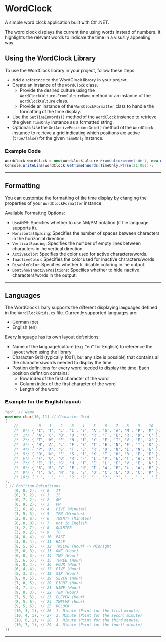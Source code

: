 # WordClock

A simple word clock application built with C# .NET.

The word clock displays the current time using words instead of numbers. It highlights the relevant words to indicate the time in a visually appealing way.

## Using the WordClock Library

To use the WordClock library in your project, follow these steps:
- Add a reference to the WordClock library in your project.
- Create an instance of the `WordClock` class.
    - Provide the desired culture using the `WordClockCulture.FromCultureName` method or an instance of the `WordClockCulture` class.
    - Provide an instance of the `WordClockFormatter` class to handle the formatting of the time display.
- Use the `GetTimeInWords()` method of the `WordClock` instance to retrieve the given `TimeOnly` instance as a formatted string.
- Optional: Use the `GetActivePositionsGrid()` method of the `WordClock` instance to retrieve a grid indicating which positions are active (`true/false`) for the given `TimeOnly` instance.

### Example Code
```csharp
WordClock wordClock = new(WordClockCulture.FromCultureName("de"), new WordClockFormatter());
Console.WriteLine(wordClock.GetTimeInWords(TimeOnly.Parse(21:00)));
````

---

## Formatting

You can customize the formatting of the time display by changing the properties of your `WordClockFormatter` instance.

Available Formatting Options:
- `UseAMPM`: Specifies whether to use AM/PM notation (if the language supports it).
- `HorizontalSpacing`: Specifies the number of spaces between characters in the horizontal direction.
- `VerticalSpacing`: Specifies the number of empty lines between characters in the vertical direction.
- `ActiveColor`: Specifies the color used for active characters/words.
- `InactiveColor`: Specifies the color used for inactive characters/words.
- `DisableColor`: Specifies whether to disable coloring in the output.
- `DontShowInactivePositions`: Specifies whether to hide inactive characters/words in the output.

---

## Languages

The WordClock Libary supports the different displaying languages defined in the `WordClockGrids.cs` file. Currently supported languages are:
- German (de)
- English (en)

Every language has its own layout defenitions:
- Name of the language/culture (e.g. "en" for English) to reference the layout when using the library
- Character-Grid (typically 10x11, but any size is possible) that contains all the characters/words needed to display the time
- Postion definitions for every word needed to display the time. Each position definition contains:
  - Row index of the first character of the word
  - Column index of the first character of the word
  - Length of the word

### Example for the English layout:
```csharp
"en", // Name
new(new char[10, 11] // Character Grid
{
    //         0    1    2    3    4    5    6    7    8    9    10
    /*  0*/ { 'I', 'T', 'L', 'I', 'S', 'A', 'S', 'A', 'M', 'P', 'M' },
    /*  1*/ { 'A', 'C', 'Q', 'U', 'A', 'R', 'T', 'E', 'R', 'D', 'C' },
    /*  2*/ { 'T', 'W', 'E', 'N', 'T', 'Y', 'F', 'I', 'V', 'E', 'X' },
    /*  3*/ { 'H', 'A', 'L', 'F', 'S', 'T', 'E', 'N', 'F', 'T', 'O' },
    /*  4*/ { 'P', 'A', 'S', 'T', 'E', 'R', 'U', 'N', 'I', 'N', 'E' },
    /*  5*/ { 'O', 'N', 'E', 'S', 'I', 'X', 'T', 'H', 'R', 'E', 'E' },
    /*  6*/ { 'F', 'O', 'U', 'R', 'F', 'I', 'V', 'E', 'T', 'W', 'O' },
    /*  7*/ { 'E', 'I', 'G', 'H', 'T', 'E', 'L', 'E', 'V', 'E', 'N' },
    /*  8*/ { 'S', 'E', 'V', 'E', 'N', 'T', 'W', 'E', 'L', 'W', 'E' },
    /*  9*/ { 'T', 'E', 'N', 'S', 'E', 'O', 'C', 'L', 'O', 'C', 'K' },
    /* 10*/ { ' ', ' ', ' ', '?', '?', ' ', '?', '?', ' ', ' ', ' ' },
},
[ // Position Definitions
    (0, 0, 2),  // 0   IT
    (0, 3, 2),  // 1   IS
    (0, 7, 2),  // 2   AM
    (0, 9, 2),  // 3   PM
    (2, 6, 4),  // 4   FIVE (Minutes)
    (3, 5, 3),  // 5   TEN (Minutes)
    (2, 0, 6),  // 6   TWENTY (Minutes)
    (0, 0, 0),  // 7   not in English
    (1, 2, 7),  // 8   QUARTER
    (3, 9, 2),  // 9   TO
    (4, 0, 4),  // 10  PAST
    (3, 0, 4),  // 11  HALF
    (8, 5, 6),  // 12  TWELVE (Hour) -> Midnight
    (5, 0, 3),  // 13  ONE (Hour)
    (6, 8, 3),  // 14  TWO (Hour)
    (5, 6, 5),  // 15  THREE (Hour)
    (6, 0, 4),  // 16  FOUR (Hour)
    (6, 4, 4),  // 17  FIVE (Hour)
    (5, 3, 3),  // 18  SIX (Hour)
    (8, 0, 5),  // 19  SEVEN (Hour)
    (7, 0, 5),  // 20  EIGHT (Hour)
    (4, 7, 4),  // 21  NINE (Hour)
    (9, 0, 3),  // 22  TEN (Hour)
    (7, 5, 6),  // 23  ELEVEN (Hour)
    (8, 5, 6),  // 24  TWELVE (Hour)
    (9, 5, 6),  // 25  OCLOCK
    (10, 3, 1), // 26  1. Minute (Point for the first minute)
    (10, 4, 1), // 27  2. Minute (Point for the second minute)
    (10, 6, 1), // 28  3. Minute (Point for the third minute)
    (10, 7, 1), // 29  4. Minute (Point for the fourth minute)
])        
```

---
